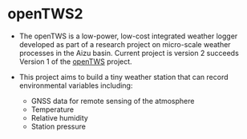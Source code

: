 # openTWS2

* The openTWS is a low-power, low-cost integrated weather logger developed as part of a research project on micro-scale weather processes in the Aizu basin. Current project is version 2 succeeds Version 1 of the [openTWS][] project. 

* This project aims to build a tiny weather station that can record environmental variables including:

	* GNSS data for remote sensing of the atmosphere
	* Temperature
	* Relative humidity
	* Station pressure



[openTWS]: https://github.com/sajinh/openTWS "GitHub"

